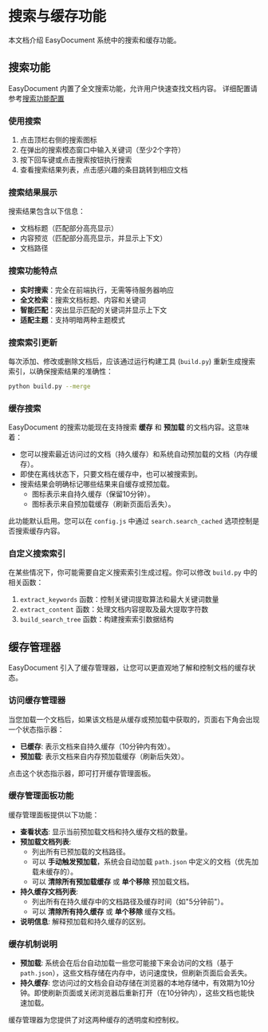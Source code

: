 # 搜索与缓存功能

本文档介绍 EasyDocument 系统中的搜索和缓存功能。

## 搜索功能

EasyDocument 内置了全文搜索功能，允许用户快速查找文档内容。
详细配置请参考[搜索功能配置](?path=配置详解/搜索功能.md)

### 使用搜索

1. 点击顶栏右侧的搜索图标 <i class="fas fa-search"></i>
2. 在弹出的搜索模态窗口中输入关键词（至少2个字符）
3. 按下回车键或点击搜索按钮执行搜索
4. 查看搜索结果列表，点击感兴趣的条目跳转到相应文档

### 搜索结果展示

搜索结果包含以下信息：

- 文档标题（匹配部分高亮显示）
- 内容预览（匹配部分高亮显示，并显示上下文）
- 文档路径

### 搜索功能特点

- **实时搜索**：完全在前端执行，无需等待服务器响应
- **全文检索**：搜索文档标题、内容和关键词
- **智能匹配**：突出显示匹配的关键词并显示上下文
- **适配主题**：支持明暗两种主题模式

### 搜索索引更新

每次添加、修改或删除文档后，应该通过运行构建工具 (`build.py`) 重新生成搜索索引，以确保搜索结果的准确性：

```bash
python build.py --merge
```

### 缓存搜索

EasyDocument 的搜索功能现在支持搜索 **缓存** 和 **预加载** 的文档内容。这意味着：

- 您可以搜索最近访问过的文档（持久缓存）和系统自动预加载的文档（内存缓存）。
- 即使在离线状态下，只要文档在缓存中，也可以被搜索到。
- 搜索结果会明确标记哪些结果来自缓存或预加载。
  - <i class="fas fa-database text-blue-500"></i> 图标表示来自持久缓存（保留10分钟）。
  - <i class="fas fa-bolt text-purple-500"></i> 图标表示来自预加载缓存（刷新页面后丢失）。

此功能默认启用。您可以在 `config.js` 中通过 `search.search_cached` 选项控制是否搜索缓存内容。

### 自定义搜索索引

在某些情况下，你可能需要自定义搜索索引生成过程。你可以修改 `build.py` 中的相关函数：

1. `extract_keywords` 函数：控制关键词提取算法和最大关键词数量
2. `extract_content` 函数：处理文档内容提取及最大提取字符数
3. `build_search_tree` 函数：构建搜索索引数据结构

## 缓存管理器

EasyDocument 引入了缓存管理器，让您可以更直观地了解和控制文档的缓存状态。

### 访问缓存管理器

当您加载一个文档后，如果该文档是从缓存或预加载中获取的，页面右下角会出现一个状态指示器：

- <i class="fas fa-database text-blue-500"></i> **已缓存**: 表示文档来自持久缓存（10分钟内有效）。
- <i class="fas fa-bolt text-purple-500"></i> **预加载**: 表示文档来自内存预加载缓存（刷新后失效）。

点击这个状态指示器，即可打开缓存管理面板。

### 缓存管理面板功能

缓存管理面板提供以下功能：

- **查看状态**: 显示当前预加载文档和持久缓存文档的数量。
- **预加载文档列表**: 
    - 列出所有已预加载的文档路径。
    - 可以 **手动触发预加载**，系统会自动加载 `path.json` 中定义的文档（优先加载未缓存的）。
    - 可以 **清除所有预加载缓存** 或 **单个移除** 预加载文档。
- **持久缓存文档列表**: 
    - 列出所有在持久缓存中的文档路径及缓存时间（如"5分钟前"）。
    - 可以 **清除所有持久缓存** 或 **单个移除** 缓存文档。
- **说明信息**: 解释预加载和持久缓存的区别。

### 缓存机制说明

- **预加载**: 系统会在后台自动加载一些您可能接下来会访问的文档（基于 `path.json`），这些文档存储在内存中，访问速度快，但刷新页面后会丢失。
- **持久缓存**: 您访问过的文档会自动存储在浏览器的本地存储中，有效期为10分钟。即使刷新页面或关闭浏览器后重新打开（在10分钟内），这些文档也能快速加载。

缓存管理器为您提供了对这两种缓存的透明度和控制权。 